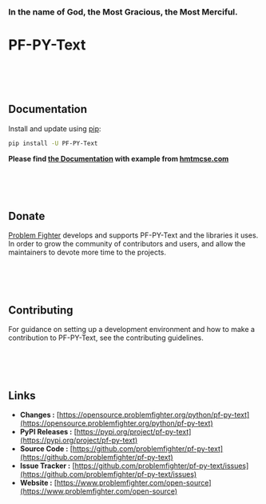 ### In the name of God, the Most Gracious, the Most Merciful.

# PF-PY-Text



<br/><br/><br/>
## Documentation
Install and update using [pip](https://pip.pypa.io/en/stable/getting-started/):
```bash
pip install -U PF-PY-Text
```

**Please find [the Documentation]() with example from [hmtmcse.com]()**


<br/><br/><br/>
## Donate
[Problem Fighter](https://www.problemfighter.com/) develops and supports PF-PY-Text and the libraries it uses. In order to grow
the community of contributors and users, and allow the maintainers to devote more time to the projects.


<br/><br/><br/>
## Contributing
For guidance on setting up a development environment and how to make a contribution to PF-PY-Text, see the contributing guidelines.


<br/><br/><br/>
## Links
* **Changes :** [https://opensource.problemfighter.org/python/pf-py-text](https://opensource.problemfighter.org/python/pf-py-text)
* **PyPI Releases :** [https://pypi.org/project/pf-py-text](https://pypi.org/project/pf-py-text)
* **Source Code :** [https://github.com/problemfighter/pf-py-text](https://github.com/problemfighter/pf-py-text)
* **Issue Tracker :** [https://github.com/problemfighter/pf-py-text/issues](https://github.com/problemfighter/pf-py-text/issues)
* **Website :** [https://www.problemfighter.com/open-source](https://www.problemfighter.com/open-source)

